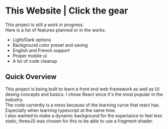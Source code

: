# This Website | Click the gear

This project is still a work in progress.\
Here is a list of features planned or in the works.

- Light/Dark options
- Background color preset and saving
- English and French support
- Proper mobile ui
- A lot of code cleanup

## Quick Overview

This project is being built to learn a front end web framework as well as UI desing concepts and basics. I chose React since it's the most popular in the industry.\
The code currently is a mess because of the learning curve that react has. Especially when learning typescript at the same time.\
I also wanted to make a dynamic background for the experiance to feel less static, threeJS was chosen for this to be able to use a fragment shader.


